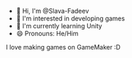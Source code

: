 - 👋 Hi, I'm @Slava-Fadeev
- 👀 I'm interested in developing games
- 🌱 I'm currently learning Unity
- 😄 Pronouns: He/Him

I love making games on GameMaker :D

<!---
SlavaDev20/SlavaDev20 is a ✨ special ✨ repository because its `README.md` (this file) appears on your GitHub profile.
You can click the Preview link to take a look at your changes.
--->
